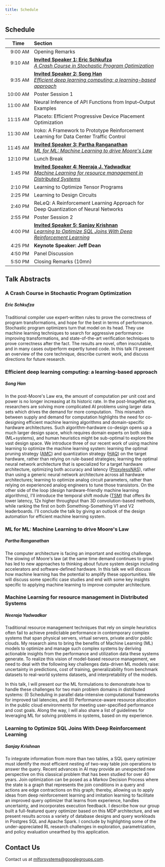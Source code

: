```yaml
---
title: Schedule
---
```

<div class="schedule_section">
  <div class="inner clearfix">
    <section class="main-content">
      <h2>Schedule</h2>
      <table class="schedule-table">
        <thead>
          <tr>
            <th style="text-align: center; white-space: nowrap;">Time</th>
            <th style="text-align: left">Section</th>
          </tr>
        </thead>
        <tbody>
          <tr>
            <td style="text-align: right; white-space: nowrap; font-size: 15px;">9:00 AM</td>
            <td style="text-align: left">Opening Remarks</td>
          </tr>
          <tr>
            <td style="text-align: right; white-space: nowrap; font-size: 15px;">9:10 AM</td>
            <td style="text-align: left"><a href="#schkufza_talk"><b>Invited Speaker 1: Eric Schkufza</b><br/><i>A Crash Course in Stochastic Program Optimization</i></a></td>
          </tr>
          <tr>
            <td style="text-align: right; white-space: nowrap; font-size: 15px;">9:35 AM</td>
            <td style="text-align: left"><a href="#song_han_talk"><b>Invited Speaker 2: Song Han</b><br/><i>Efficient deep learning computing: a learning-based approach</i></a></td>
          </tr>
          <tr>
            <td style="text-align: right; white-space: nowrap; font-size: 15px;">10:00 AM</td>
            <td style="text-align: left">Poster Session 1<br/></td>
          </tr>
          <tr>
            <td style="text-align: right; white-space: nowrap; font-size: 15px;">11:00 AM</td>
            <td style="text-align: left">Neural Inference of API Functions from Input–Output Examples</td>
          </tr>
          <tr>
            <td style="text-align: right; white-space: nowrap; font-size: 15px;">11:15 AM</td>
            <td style="text-align: left">Placeto: Efficient Progressive Device Placement Optimization</td>
          </tr>
          <tr>
            <td style="text-align: right; white-space: nowrap; font-size: 15px;">11:30 AM</td>
            <td style="text-align: left">Iroko: A Framework to Prototype Reinforcement Learning for Data Center Traffic Control</td>
          </tr>
          <tr>
            <td style="text-align: right; white-space: nowrap; font-size: 15px;">11:45 AM</td>
            <td style="text-align: left"><a href="#partha_talk"><b>Invited Speaker 3: Partha Ranganathan</b><br/><i>ML for ML: Machine Learning to drive Moore's Law</i></a></td>
          </tr>
          <tr>
            <td style="text-align: right; white-space: nowrap; font-size: 15px;">12:10 PM</td>
            <td style="text-align: left">Lunch Break</td>
          </tr>
          <tr>
            <td style="text-align: right; white-space: nowrap; font-size: 15px;">1:45 PM</td>
            <td style="text-align: left"><a href="#neeraja_talk"><b>Invited Speaker 4: Neeraja J. Yadwadkar</b><br/><i>Machine Learning for resource management in Distributed Systems</i></a></td>
          </tr>
          <tr>
            <td style="text-align: right; white-space: nowrap; font-size: 15px;">2:10 PM</td>
            <td style="text-align: left">Learning to Optimize Tensor Programs</td>
          </tr>
          <tr>
            <td style="text-align: right; white-space: nowrap; font-size: 15px;">2:25 PM</td>
            <td style="text-align: left">Learning to Design Circuits</td>
          </tr>
          <tr>
            <td style="text-align: right; white-space: nowrap; font-size: 15px;">2:40 PM</td>
            <td style="text-align: left">ReLeQ: A Reinforcement Learning Approach for Deep Quantization of Neural Networks</td>
          </tr>
          <tr>
            <td style="text-align: right; white-space: nowrap; font-size: 15px;">2:55 PM</td>
            <td style="text-align: left">Poster Session 2<br/></td>
          </tr>
          <tr>
            <td style="text-align: right; white-space: nowrap; font-size: 15px;">4:00 PM</td>
            <td style="text-align: left"><a href="#sanjay_talk"><b>Invited Speaker 5: Sanjay Krishnan</b><br/><i>Learning to Optimize SQL Joins With Deep Reinforcement Learning</i></a></td>
          </tr>
          <tr>
            <td style="text-align: right; white-space: nowrap; font-size: 15px;">4:25 PM</td>
            <td style="text-align: left"><b>Keynote Speaker: Jeff Dean</b></td>
          </tr>
          <tr>
            <td style="text-align: right; white-space: nowrap; font-size: 15px;">4:50 PM</td>
            <td style="text-align: left">Panel Discussion</td>
          </tr>
          <tr>
            <td style="text-align: right; white-space: nowrap; font-size: 15px;">5:50 PM</td>
            <td style="text-align: left">Closing Remarks (10mn)</td>
          </tr>
        </tbody>
      </table>
    </section>
  </div>
</div>
<div class="speaker_section">
  <div class="inner clearfix">
    <section class="main-content">
      <h2>Talk Abstracts</h2>
      <h3 id="schkufza_talk">A Crash Course in Stochastic Program Optimization</h3>
      <h5 class="talk_speaker">Eric Schkufza</h5>
      <p>
        Traditional compiler use expert-written rules to prove the correctness of program transformations, and hope for the best in terms of performance. Stochastic program optimizers turn that model on its head. They use machine learning techniques to search for aggressive performance-improving transformations, and state-of-the-art verification techniques to prove correctness after the fact. The results are novel, often inscrutable, and in many cases outperform expertly tuned code. In this talk I'll present an overview of the core technique, describe current work, and discuss directions for future research.
      </p>
      <h3 id="song_han_talk">Efficient deep learning computing: a learning-based approach</h3>
      <h5 class="talk_speaker">Song Han</h5>
      <p>
        In the post-Moore's Law era, the amount of computation per unit cost and power is no longer increasing at its historic rate. In the post-ImageNet era, researchers are solving more complicated AI problems using larger data sets which drives the demand for more computation.  This mismatch between supply and demand for computation highlights the need for co-designing efficient machine learning algorithms and domain-specific hardware architectures. Such algorithm-hardware co-design opens up a much larger design space, which requires domain experts on both sides (ML+systems), and human heuristics might be sub-optimal to explore the vast design space. We introduce three of our recent work of using machine learning to optimize the machine learning system: learning the optimal pruning strategy (<a href="https://arxiv.org/pdf/1802.03494.pdf">AMC</a>) and quantization strategy (<a href="https://arxiv.org/pdf/1811.08886.pdf">HAQ</a>) on the target hardware, rather than relying on rule-based strategies;  learning the optimal neural network architecture that is specialized for a target hardware architecture, optimizing both accuracy and latency (<a href="https://openreview.net/pdf?id=HylVB3AqYm">ProxylessNAS</a>), rather than using a generic neural network architecture across all hardware architectures; learning to optimize analog circuit parameters, rather than relying on experienced analog engineers to tune those transistors. On the other side of the loop (design hardware-friendly machine learning algorithms), I'll introduce the temporal shift module (<a href="https://hanlab.mit.edu/projects/tsm/">TSM</a>) that offers 8x lower latency, 12x higher throughput than 3D convolution-based methods, while ranking the first on both Something-Something V1 and V2 leaderboards. I'll conclude the talk by giving an outlook of the design automation for efficient machine learning system.
      </p>
      <h3 id="partha_talk">ML for ML: Machine Learning to drive Moore's Law</h3>
      <h5 class="talk_speaker">Partha Ranganathan</h5>
      <p>
        The computer architecture is facing an important and exciting challenge. The slowing of Moore's law (at the same time demand continues to grow) has led to new approaches to thinking about future system design including accelerators and software-defined hardware. In this talk we will discuss how machine learning has the potential to amplify these opportunities. We will discuss some specific case studies and end with some key insights specific to applying machine learning to improve computer architecture.
      </p>
      <h3 id="neeraja_talk">Machine Learning for resource management in Distributed Systems</h3>
      <h5 class="talk_speaker">Neeraja Yadwadkar</h5>
      <p>
        Traditional resource management techniques that rely on simple heuristics often fail to achieve predictable performance in contemporary complex systems that span physical servers, virtual servers, private and/or public clouds. My research aims to bring the benefits of Machine Learning (ML) models to optimize and manage such complex systems by deriving actionable insights from the performance and utilization data these systems generate. To realize this vision of model-based resource management, we need to deal with the following key challenges data-driven ML models raise: uncertainty in predictions, cost of training, generalizability from benchmark datasets to real-world systems datasets, and interpretability of the models. 
      </p>
      <p>
        In this talk, I will present our the ML formulations to demonstrate how to handle these challenges for two main problem domains in distributed systems: (I) Scheduling in parallel data-intensive computational frameworks for improved tail latencies, and (II) Performance-aware resource allocation in the public cloud environments for meeting user-specified performance and cost goals. Along the way, I will also share a list of guidelines for leveraging ML for solving problems in systems, based on my experience.
      </p>
      <h3 id="sanjay_talk">Learning to Optimize SQL Joins With Deep Reinforcement Learning</h3>
      <h5 class="talk_speaker">Sanjay Krishnan</h5>
      <p>
        To integrate information from more than two tables, a SQL query optimizer must identify the most efficient nesting of two-way table join operations to answer the query. Recent advances in AI may provide an unexpected new perspective on this classical problem that has been studied for over 40 years. Join optimization can be posed as a Markov Decision Process where the state is a graph that represents the join conditions in a query and actions are edge contractions on this graph; thereby, allowing us to apply ideas from deep reinforcement learning and imitation learning to facilitate an improved query optimizer that learns from experience, handles uncertainty, and incorporates execution feedback. I describe how our group built a full-featured  query  optimizer  based on this MDP architecture, and we present results across a variety of database designs and query workloads in Postgres SQL and Apache Spark. I conclude by highlighting some of the under-appreciated RL research challenges in exploration, parametrization, and policy evaluation unearthed by this application.
      </p>
    </section>
  </div>
</div>
<div class="contact-us-section">
    <div class="inner clearfix">
        <section class="main-content">
            <h2>Contact Us</h2>
            <p>
                Contact us at <a href="mailto:mlforsystems@googlegroups.com">mlforsystems@googlegroups.com</a>.
            </p>
        </section>
    </div>
</div>
